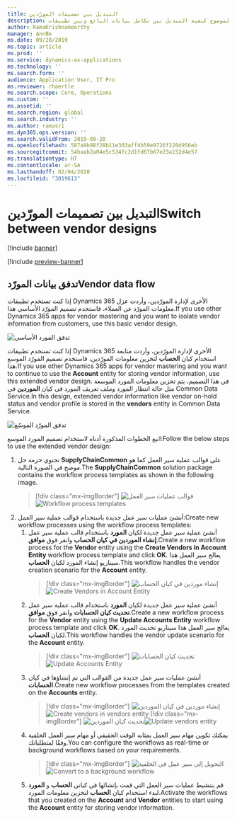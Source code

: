 ```yaml
---
title: التبديل بين تصميمات المورّدين
description: يصف هذا الموضوع كيفية التبديل بين تكامل بيانات البائع وبين تطبيقات Finance and Operations وCommon Data Service.
author: RamaKrishnamoorthy
manager: AnnBe
ms.date: 09/20/2019
ms.topic: article
ms.prod: ''
ms.service: dynamics-ax-applications
ms.technology: ''
ms.search.form: ''
audience: Application User, IT Pro
ms.reviewer: rhaertle
ms.search.scope: Core, Operations
ms.custom: ''
ms.assetid: ''
ms.search.region: global
ms.search.industry: ''
ms.author: ramasri
ms.dyn365.ops.version: ''
ms.search.validFrom: 2019-09-20
ms.openlocfilehash: 587a9b98f28b11e303aff4b59e9726f220d956eb
ms.sourcegitcommit: 54baab2a04e5c534fc2d1fd67b67e23a152d4e57
ms.translationtype: HT
ms.contentlocale: ar-SA
ms.lasthandoff: 02/04/2020
ms.locfileid: "3019613"
---
```

# <a name="switch-between-vendor-designs"></a><span data-ttu-id="8cfb4-103">التبديل بين تصميمات المورّدين</span><span class="sxs-lookup"><span data-stu-id="8cfb4-103">Switch between vendor designs</span></span>

[!include [banner](../../includes/banner.md)]

[!include [preview-banner](../../includes/preview-banner.md)]

## <a name="vendor-data-flow"></a><span data-ttu-id="8cfb4-104">تدفق بيانات المورّد</span><span class="sxs-lookup"><span data-stu-id="8cfb4-104">Vendor data flow</span></span> 

<span data-ttu-id="8cfb4-105">إذا كنت تستخدم تطبيقات Dynamics 365 الأخرى لإدارة المورّدين، وأردت عزل معلومات المورّد عن العملاء، فاستخدم تصميم المورّد الأساسي هذا.</span><span class="sxs-lookup"><span data-stu-id="8cfb4-105">If you use other Dynamics 365 apps for vendor mastering and you want to isolate vendor information from customers, use this basic vendor design.</span></span>  

![تدفق المورد الأساسي](media/dual-write-vendor-data-flow.png)
 
<span data-ttu-id="8cfb4-107">إذا كنت تستخدم تطبيقات Dynamics 365 الأخرى لإدارة المورّدين، وأردت متابعة استخدام كيان **الحساب** لتخزين معلومات المورّدين، فاستخدم تصميم المورّد الموسع هذا.</span><span class="sxs-lookup"><span data-stu-id="8cfb4-107">If you use other Dynamics 365 apps for vendor mastering and you want to continue to use the **Account** entity for storing vendor information, use this extended vendor design.</span></span> <span data-ttu-id="8cfb4-108">في هذا التصميم، يتم تخزين معلومات المورد الموسعة مثل حالة انتظار المورد وملف تعريف المورد في كيان **الموردين** في Common Data Service.</span><span class="sxs-lookup"><span data-stu-id="8cfb4-108">In this design, extended vendor information like vendor on-hold status and vendor profile is stored in the **vendors** entity in Common Data Service.</span></span> 

![تدفق المورّد الموسّع](media/dual-write-vendor-detail.jpg)
 
<span data-ttu-id="8cfb4-110">اتبع الخطوات المذكورة أدناه لاستخدام تصميم المورد الموسع:</span><span class="sxs-lookup"><span data-stu-id="8cfb4-110">Follow the below steps to use the extended vendor design:</span></span> 
 
1. <span data-ttu-id="8cfb4-111">تحتوي حزمة حل **SupplyChainCommon** على قوالب عملية سير العمل كما هو موضح في الصورة التالية.</span><span class="sxs-lookup"><span data-stu-id="8cfb4-111">The **SupplyChainCommon** solution package contains the workflow process templates as shown in the following image.</span></span>
    > [!div class="mx-imgBorder"]
    > <span data-ttu-id="8cfb4-112">![قوالب عمليات سير العمل](media/dual-write-switch-3.png)</span><span class="sxs-lookup"><span data-stu-id="8cfb4-112">![Workflow process templates](media/dual-write-switch-3.png)</span></span>
2. <span data-ttu-id="8cfb4-113">أنشئ عمليات سير عمل جديدة باستخدام قوالب عملية سير العمل:</span><span class="sxs-lookup"><span data-stu-id="8cfb4-113">Create new workflow processes using the workflow process templates:</span></span> 
    1. <span data-ttu-id="8cfb4-114">أنشئ عملية سير عمل جديدة لكيان **المورد** باستخدام قالب عملية سير عمل **إنشاء الموردين في كيان الحساب** وانقر فوق **موافق**.</span><span class="sxs-lookup"><span data-stu-id="8cfb4-114">Create a new workflow process for the **Vendor** entity using the **Create Vendors in Account Entity** workflow process template and click **OK**.</span></span> <span data-ttu-id="8cfb4-115">يعالج سير العمل هذا سيناريو إنشاء المورد لكيان **الحساب**.</span><span class="sxs-lookup"><span data-stu-id="8cfb4-115">This workflow handles the vendor creation scenario for the **Account** entity.</span></span>
        > [!div class="mx-imgBorder"]
        > <span data-ttu-id="8cfb4-116">![إنشاء موردين في كيان الحساب](media/dual-write-switch-4.png)</span><span class="sxs-lookup"><span data-stu-id="8cfb4-116">![Create Vendors in Account Entity](media/dual-write-switch-4.png)</span></span>
    2. <span data-ttu-id="8cfb4-117">أنشئ عملية سير عمل جديدة لكيان **المورد** باستخدام قالب عملية سير عمل **تحديث كيان الحسابات** وانقر فوق **موافق**.</span><span class="sxs-lookup"><span data-stu-id="8cfb4-117">Create a new workflow process for the **Vendor** entity using the **Update Accounts Entity** workflow process template and click **OK**.</span></span> <span data-ttu-id="8cfb4-118">يعالج سير العمل هذا سيناريو تحديث المورد لكيان **الحساب**.</span><span class="sxs-lookup"><span data-stu-id="8cfb4-118">This workflow handles the vendor update scenario for the **Account** entity.</span></span> 
        > [!div class="mx-imgBorder"]
        > <span data-ttu-id="8cfb4-119">![تحديث كيان الحسابات](media/dual-write-switch-5.png)</span><span class="sxs-lookup"><span data-stu-id="8cfb4-119">![Update Accounts Entity](media/dual-write-switch-5.png)</span></span>
    3. <span data-ttu-id="8cfb4-120">أنشئ عمليات سير عمل جديدة من القوالب التي تم إنشاؤها في كيان **الحسابات**.</span><span class="sxs-lookup"><span data-stu-id="8cfb4-120">Create new workflow processes from the templates created on the **Accounts** entity.</span></span> 
        > [!div class="mx-imgBorder"]
        > <span data-ttu-id="8cfb4-121">![إنشاء موردين في كيان الموردين](media/dual-write-switch-6.png)
        > </span><span class="sxs-lookup"><span data-stu-id="8cfb4-121">![Create vendors in vendors entity](media/dual-write-switch-6.png)
        > </span></span>[!div class="mx-imgBorder"]
<span data-ttu-id="8cfb4-122">![تحديث كيان الموردين](media/dual-write-switch-7.png)</span><span class="sxs-lookup"><span data-stu-id="8cfb4-122">![Update vendors entity](media/dual-write-switch-7.png)</span></span>
    4. <span data-ttu-id="8cfb4-123">يمكنك تكوين مهام سير العمل بمثابه الوقت الحقيقي أو مهام سير العمل الخلفية وفقًا لمتطلباتك.</span><span class="sxs-lookup"><span data-stu-id="8cfb4-123">You can configure the workflows as real-time or background workflows based on your requirements.</span></span> 
        > [!div class="mx-imgBorder"]
        > <span data-ttu-id="8cfb4-124">![التحويل إلى سير عمل في الخلفية](media/dual-write-switch-8.png)</span><span class="sxs-lookup"><span data-stu-id="8cfb4-124">![Convert to a background workflow](media/dual-write-switch-8.png)</span></span>
    5. <span data-ttu-id="8cfb4-125">قم بتنشيط عمليات سير العمل التي قمت بإنشائها في كياني **الحساب** و **المورد** لبدء استخدام كيان **الحساب** لتخزين معلومات المورد.</span><span class="sxs-lookup"><span data-stu-id="8cfb4-125">Activate the workflows that you created on the **Account** and **Vendor** entities to start using the **Account** entity for storing vendor information.</span></span> 
 

